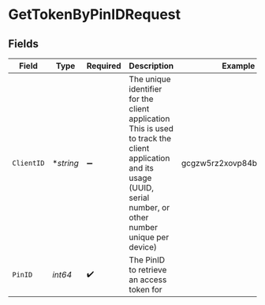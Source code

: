 # GetTokenByPinIDRequest


## Fields

| Field                                                                                                                                                                 | Type                                                                                                                                                                  | Required                                                                                                                                                              | Description                                                                                                                                                           | Example                                                                                                                                                               |
| --------------------------------------------------------------------------------------------------------------------------------------------------------------------- | --------------------------------------------------------------------------------------------------------------------------------------------------------------------- | --------------------------------------------------------------------------------------------------------------------------------------------------------------------- | --------------------------------------------------------------------------------------------------------------------------------------------------------------------- | --------------------------------------------------------------------------------------------------------------------------------------------------------------------- |
| `ClientID`                                                                                                                                                            | **string*                                                                                                                                                             | :heavy_minus_sign:                                                                                                                                                    | The unique identifier for the client application<br/>This is used to track the client application and its usage<br/>(UUID, serial number, or other number unique per device)<br/> | gcgzw5rz2xovp84b4vha3a40                                                                                                                                              |
| `PinID`                                                                                                                                                               | *int64*                                                                                                                                                               | :heavy_check_mark:                                                                                                                                                    | The PinID to retrieve an access token for                                                                                                                             |                                                                                                                                                                       |